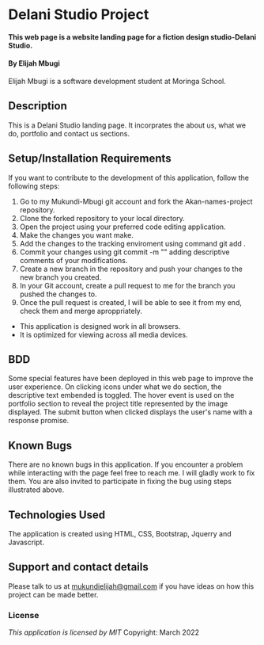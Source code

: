 # Delani Studio Project
#### This web page is a website landing page for a fiction design studio-Delani Studio.
#### By **Elijah Mbugi**
Elijah Mbugi is a software development student at Moringa School.
## Description
This is a Delani Studio landing page. It incorprates the about us, what we do, portfolio and contact us sections.
## Setup/Installation Requirements
If you want to contribute to the development of this application, follow the following steps:
1. Go to my Mukundi-Mbugi git account and fork the Akan-names-project repository.
2. Clone the forked repository to your local directory.
3. Open the project using your preferred code editing application.
4. Make the changes you want make.
5. Add the changes to the tracking enviroment using command git add .
6. Commit your changes using git commit -m "" adding descriptive comments of your modifications.
7. Create a new branch in the repository and push your changes to the new branch you created.
8. In your Git account, create a pull request to me for the branch you pushed the changes to.
9. Once the pull request is created, I will be able to see it from my end, check them and merge aproppriately.
* This application is designed work in all browsers.
* It is optimized for viewing across all media devices.
## BDD
Some special features have been deployed in this web page to improve the user experience. On clicking icons under what we do section, the descriptive text embended is toggled. The hover event is used on the portfolio section to reveal the project title represented by the image displayed. The submit button when clicked displays the user's name with a response promise.
## Known Bugs
There are no known bugs in this application. If you encounter a problem while interacting with the page feel free to reach me. I will gladly work to fix them. You are also invited to participate in fixing the bug using steps illustrated above.
## Technologies Used
The application is created using HTML, CSS, Bootstrap, Jquerry and Javascript.
## Support and contact details
Please talk to us at mukundielijah@gmail.com if you have ideas on how this project can be made better. 
### License
*This application is licensed by MIT*
Copyright: March 2022